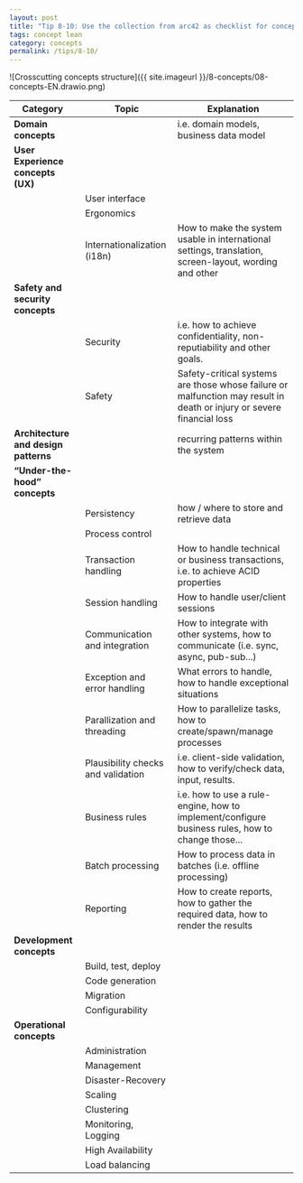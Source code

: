 ```yaml
---
layout: post
title: "Tip 8-10: Use the collection from arc42 as checklist for concepts!"
tags: concept lean
category: concepts
permalink: /tips/8-10/
---
```


![Crosscutting concepts structure]({{ site.imageurl }}/8-concepts/08-concepts-EN.drawio.png)


| Category  | Topic | Explanation    |
|----------|---------|--------------|
| **Domain concepts**   | |i.e. domain models, business data model |
| **User Experience concepts (UX)**| | |
| |User interface | |
| |Ergonomics | |
| |Internationalization (i18n) |How to make the system usable in international settings, translation, screen-layout, wording and other |
| **Safety and security concepts**| | |
| |Security |i.e. how to achieve confidentiality, non-reputiability and other goals.  |
| |Safety |Safety-critical systems are those whose failure or malfunction may result in death or injury or severe financial loss |
| **Architecture and design patterns**| |recurring patterns within the system |
| **“Under-the-hood” concepts**  | | |
| |Persistency |how / where to store and retrieve data |
| |Process control | |
| |Transaction handling |How to handle technical or business transactions, i.e. to achieve ACID properties |
| |Session handling |How to handle user/client sessions |
| |Communication and integration |How to integrate with other systems, how to communicate (i.e. sync, async, pub-sub...) |
| |Exception and error handling |What errors to handle, how to handle exceptional situations |
| |Parallization and threading |How to parallelize tasks, how to create/spawn/manage processes |
| |Plausibility checks and validation |i.e. client-side validation, how to verify/check data, input, results. |
| |Business rules |i.e. how to use a rule-engine, how to implement/configure business rules, how to change those... |
| |Batch processing |How to process data in batches (i.e. offline processing) |
| |Reporting |How to create reports, how to gather the required data, how to render the results |
| **Development concepts** | | |
| | Build, test, deploy | |
| | Code generation | |
| | Migration | |
| | Configurability| |
| **Operational concepts** | | |
| |Administration | |
| |Management | |
| |Disaster-Recovery | |
| |Scaling | |
| |Clustering | |
| |Monitoring, Logging | |
| |High Availability | |
| |Load balancing | |
